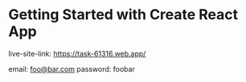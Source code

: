 # Getting Started with Create React App

live-site-link: https://task-61316.web.app/

email: foo@bar.com
password: foobar